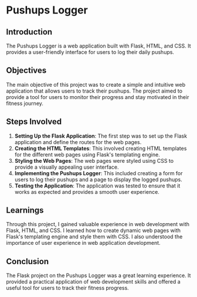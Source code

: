 #  Pushups Logger

## Introduction

The Pushups Logger is a web application built with Flask, HTML, and CSS. It provides a user-friendly interface for users to log their daily pushups.

## Objectives

The main objective of this project was to create a simple and intuitive web application that allows users to track their pushups. The project aimed to provide a tool for users to monitor their progress and stay motivated in their fitness journey.

## Steps Involved

1. **Setting Up the Flask Application**: The first step was to set up the Flask application and define the routes for the web pages.
2. **Creating the HTML Templates**: This involved creating HTML templates for the different web pages using Flask's templating engine.
3. **Styling the Web Pages**: The web pages were styled using CSS to provide a visually appealing user interface.
4. **Implementing the Pushups Logger**: This included creating a form for users to log their pushups and a page to display the logged pushups.
5. **Testing the Application**: The application was tested to ensure that it works as expected and provides a smooth user experience.

## Learnings

Through this project, I gained valuable experience in web development with Flask, HTML, and CSS. I learned how to create dynamic web pages with Flask's templating engine and style them with CSS. I also understood the importance of user experience in web application development.

## Conclusion

The Flask project on the Pushups Logger was a great learning experience. It provided a practical application of web development skills and offered a useful tool for users to track their fitness progress.
